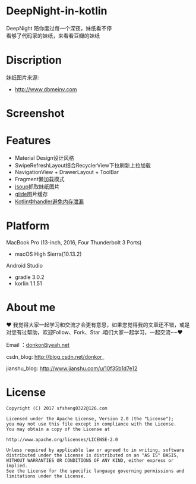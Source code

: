 # DeepNight-in-kotlin
DeepNight 陪你度过每一个深夜，妹纸看不停<br>
看够了代码家的妹纸，来看看豆瓣的妹纸<br>
# Discription
妹纸图片来源:<br>
- http://www.dbmeinv.com
# Screenshot

# Features
- Material Design设计风格
- SwipeRefreshLayout结合RecyclerView下拉刷新上拉加载
- NavigationView + DrawerLayout + ToolBar
- Fragment懒加载模式
- [jsoup](https://github.com/jhy/jsoup)抓取妹纸图片
- [glide](https://github.com/bumptech/glide)图片缓存
- [Kotlin中handler避免内存泄漏](http://blog.csdn.net/donkor_/article/details/78796518)

# Platform
MacBook Pro (13-inch, 2016, Four Thunderbolt 3 Ports)
- macOS High Sierra(10.13.2)

Android Studio

- gradle 3.0.2
- korlin 1.1.51

# About me
❤ 我觉得大家一起学习和交流才会更有意思，如果您觉得我的文章还不错，或是对您有过帮助，欢迎Follow、Fork、Star .咱们大家一起学习，一起交流~~❤

Email ：donkor@yeah.net

csdn_blog: http://blog.csdn.net/donkor_

jianshu_blog: http://www.jianshu.com/u/10f35b1d7e12

# License
```
Copyright (C) 2017 sfsheng0322@126.com

Licensed under the Apache License, Version 2.0 (the "License");
you may not use this file except in compliance with the License.
You may obtain a copy of the License at

http://www.apache.org/licenses/LICENSE-2.0

Unless required by applicable law or agreed to in writing, software
distributed under the License is distributed on an "AS IS" BASIS,
WITHOUT WARRANTIES OR CONDITIONS OF ANY KIND, either express or implied.
See the License for the specific language governing permissions and
limitations under the License.
```
